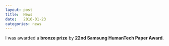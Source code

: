 ```yaml
---
layout: post
title:  News
date:   2016-01-23
categories: news
---
```

I was awarded a **bronze prize** by **22nd Samsung HumanTech Paper Award**.
